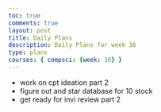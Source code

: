 ```yaml
---
toc: true
comments: true
layout: post
title: Daily Plans
description: Daily Plans for week 16
type: plans
courses: { compsci: {week: 16} }
---
```


- work on cpt ideation part 2
- figure out and star database for 10 stock
- get ready for invi review part 2